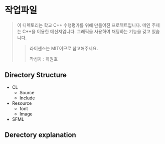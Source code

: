 # 작업파일
> 이 디렉토리는 학교 C++ 수행평가를 위해 만들어진 프로젝트입니다.
> 메인 주제는 C++을 이용한 메신저입니다. 그래픽을 사용하여 채팅하는 기능을 갖고 있습니다.
> >라이센스는 MIT이므로 참고해주세요.<p>
> >작성자 : 하원호
## Directory Structure

* CL
    - Source
    - Include
* Resource
    - font
    - Image
* SFML

## Derectory explanation
